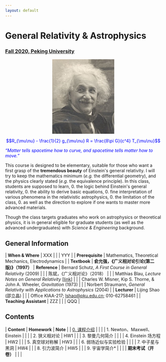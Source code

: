 ```yaml
---
layout: default
---
```


<style>
table {
  font-family: arial, sans-serif;
  border-collapse: collapse;
  width: 100%;
}

td, th {
  border: 1px solid #dddddd;
  text-align: left;
  padding: 8px;
}

tr:nth-child(odd) {
  background-color: #dddddd;
}
</style>

# <b>General Relativity & Astrophysics</b>

### <u>Fall 2020, Peking University</u>

<div style="display: flex; justify-content: center;">
<img src="../gr19/Einstein.jpg" width="200">
</div>

<p align="center">
<font color="blue">
$$R_{\mu\nu} - \frac{1}{2} g_{\mu\nu} R = \frac{8\pi G}{c^4} T_{\mu\nu}$$


<i>“Matter tells spacetime how to curve, and spacetime tells
matter how to move.”</i></font>
</p>

This course is designed to be elementary, suitable for those who want a first
grasp of the **tremendous beauty** of Einstein's general relativity. I will try
to keep the mathematics minimum (*e.g.* the differential geometry), and the
physics clearly stated (*e.g.* the equivalence principle).  In this class,
students are supposed to learn,
0. the logic behind Einstein's general relativity,
0. the ability to derive basic equations,
0. fine interpretation of various phenomena in the relativistic astrophysics,
0. the limitation of the class, 
0. as well as the direction to explore if one wants to master more advanced materials.

Though the class targets graduates who work on astrophysics or theoretical
physics, it is in general eligible for graduate students (as well as the
advanced undergraduates) with *Science & Engineering* background. 

<p></p>

## General Information

| **When & Where** | XXX |
| | YYY |
| **Prerequisite** | Mathematics, Theoretical Mechanics, Electrodynamics  |
| **Textbook** | **俞允强，《广义相对论引论(第二版)》（1997）**
| **Reference** | Bernard Schutz, *A First Course in General Relativity* (2009) |
| | 陈斌，《广义相对论》（2018） |
| | Matthias Blau, *Lecture Notes on General Relativity* [[link](http://www.blau.itp.unibe.ch/GRLecturenotes.html)] |
| | Charles W. Misner, Kip S. Thorne, & John A. Wheeler, *Gravitation* (1973) |
| | Norbert Straumann, *General Relativity with Applications to Astrophysics* (2004) |
| **Lecturer** | Lijing Shao (邵立晶) | 
| | Office KIAA-217; lshao@pku.edu.cn; 010-62758461 | 
| **Teaching Assistant** | ZZZ |
| | QQQ |

<p></p>

## Contents

| **Content** | **Homework** | **Note** |
| [0. 课程介绍](https://disk.pku.edu.cn/link/79665C8270AF03034193DD64B7C70B0A) | | |
| 1. Newton、Maxwell、Einstein | | |
| 2. 狭义相对论 | HW1 | |
| 3. 黎曼几何简介 |  |  |
| 4. Einstein 场方程 | HW2 | |
| 5. 真空球对称解 | HW3 | |
| 6. 弱场近似与实验检验 |  |  |
| 7. 中子星与黑洞 | HW4 | |
| 8. 引力波简介 | HW5 | |
| 9. 宇宙学简介* | | |
| **期末考试（开卷）** |  | |


<script type="text/x-mathjax-config">
  MathJax.Hub.Config({
    tex2jax: {
      inlineMath: [ ['$','$'] ],
      processEscapes: true
    }
  });
</script>
<script type="text/javascript" src="https://cdn.mathjax.org/mathjax/latest/MathJax.js?config=TeX-AMS-MML_HTMLorMML">
</script>

